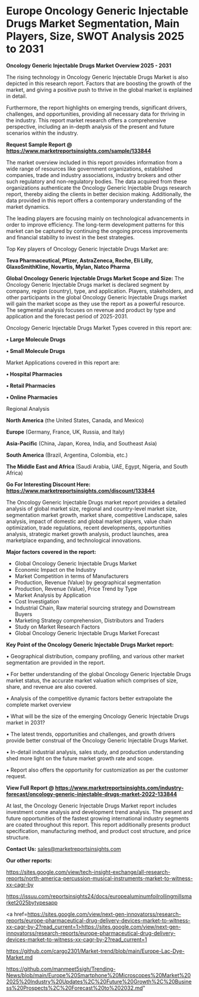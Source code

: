 # Europe Oncology Generic Injectable Drugs Market Segmentation, Main Players, Size, SWOT Analysis 2025 to 2031

<Strong> Oncology Generic Injectable Drugs Market Overview 2025 - 2031</strong>

The rising technology in Oncology Generic Injectable Drugs Market is also depicted in this research report. Factors that are boosting the growth of the market, and giving a positive push to thrive in the global market is explained in detail.

Furthermore, the report highlights on emerging trends, significant drivers, challenges, and opportunities, providing all necessary data for thriving in the industry. This report market research offers a comprehensive perspective, including an in-depth analysis of the present and future scenarios within the industry.

<strong>Request Sample Report @ <a href=https://www.marketreportsinsights.com/sample/133844>https://www.marketreportsinsights.com/sample/133844</a></strong>

The market overview included in this report provides information from a wide range of resources like government organizations, established companies, trade and industry associations, industry brokers and other such regulatory and non-regulatory bodies. The data acquired from these organizations authenticate the Oncology Generic Injectable Drugs research report, thereby aiding the clients in better decision making. Additionally, the data provided in this report offers a contemporary understanding of the market dynamics.

The leading players are focusing mainly on technological advancements in order to improve efficiency. The long-term development patterns for this market can be captured by continuing the ongoing process improvements and financial stability to invest in the best strategies.

Top Key players of Oncology Generic Injectable Drugs Market are:

<strong>Teva Pharmaceutical, Pfizer, AstraZeneca, Roche, Eli Lilly, GlaxoSmithKline, Novartis, Mylan, Natco Pharma</strong>

<strong><b>Global Oncology Generic Injectable Drugs Market Scope and Size:</b></strong>
The Oncology Generic Injectable Drugs market is declared segment by company, region (country), type, and application. Players, stakeholders, and other participants in the global Oncology Generic Injectable Drugs market will gain the market scope as they use the report as a powerful resource. The segmental analysis focuses on revenue and product by type and application and the forecast period of 2025-2031.

Oncology Generic Injectable Drugs Market Types covered in this report are:

<strong>• Large Molecule Drugs

• Small Molecule Drugs</strong>

Market Applications covered in this report are:

<strong>• Hospital Pharmacies

• Retail Pharmacies

• Online Pharmacies</strong> 

Regional Analysis

<strong>North America</strong> (the United States, Canada, and Mexico)

<strong>Europe</strong> (Germany, France, UK, Russia, and Italy)

<strong>Asia-Pacific</strong> (China, Japan, Korea, India, and Southeast Asia)

<strong>South America</strong> (Brazil, Argentina, Colombia, etc.)

<strong>The Middle East and Africa</strong> (Saudi Arabia, UAE, Egypt, Nigeria, and South Africa)

<strong>Go For Interesting Discount Here: <a href=https://www.marketreportsinsights.com/discount/133844>https://www.marketreportsinsights.com/discount/133844</a></strong>

The Oncology Generic Injectable Drugs market report provides a detailed analysis of global market size, regional and country-level market size, segmentation market growth, market share, competitive Landscape, sales analysis, impact of domestic and global market players, value chain optimization, trade regulations, recent developments, opportunities analysis, strategic market growth analysis, product launches, area marketplace expanding, and technological innovations.

<strong><b>Major factors covered in the report:</b></strong>
<ul>
  <li>Global Oncology Generic Injectable Drugs Market </li>
  <li>Economic Impact on the Industry</li>
  <li>Market Competition in terms of Manufacturers</li>
  <li>Production, Revenue (Value) by geographical segmentation</li>
  <li>Production, Revenue (Value), Price Trend by Type</li>
  <li>Market Analysis by Application</li>
  <li>Cost Investigation</li>
  <li>Industrial Chain, Raw material sourcing strategy and Downstream Buyers</li>
  <li>Marketing Strategy comprehension, Distributors and Traders</li>
  <li>Study on Market Research Factors</li>
  <li>Global Oncology Generic Injectable Drugs Market Forecast</li>
</ul>

<strong><b>Key Point of the Oncology Generic Injectable Drugs Market report:</b></strong>

• Geographical distribution, company profiling, and various other market segmentation are provided in the report.

• For better understanding of the global Oncology Generic Injectable Drugs market status, the accurate market valuation which comprises of size, share, and revenue are also covered.

• Analysis of the competitive dynamic factors better extrapolate the complete market overview

• What will be the size of the emerging Oncology Generic Injectable Drugs market in 2031?

• The latest trends, opportunities and challenges, and growth drivers provide better construal of the Oncology Generic Injectable Drugs Market.

• In-detail industrial analysis, sales study, and production understanding shed more light on the future market growth rate and scope.

• Report also offers the opportunity for customization as per the customer request.

<strong><b>View Full Report @ <a href=https://www.marketreportsinsights.com/industry-forecast/oncology-generic-injectable-drugs-market-2022-133844>https://www.marketreportsinsights.com/industry-forecast/oncology-generic-injectable-drugs-market-2022-133844</a></b></strong>


At last, the Oncology Generic Injectable Drugs Market report includes investment come analysis and development trend analysis. The present and future opportunities of the fastest growing international industry segments are coated throughout this report. This report additionally presents product specification, manufacturing method, and product cost structure, and price structure.

<strong>Contact Us:</strong>
sales@marketreportsinsights.com

<strong>Our other reports:</strong>

<a href=https://sites.google.com/view/tech-insight-exchange/all-research-reports/north-america-percussion-musical-instruments-market-to-witness-xx-cagr-by>https://sites.google.com/view/tech-insight-exchange/all-research-reports/north-america-percussion-musical-instruments-market-to-witness-xx-cagr-by</a>

<a href=https://issuu.com/reportsinsights24/docs/europealuminumfoilrollingmillsmarket2025bytypesapp>https://issuu.com/reportsinsights24/docs/europealuminumfoilrollingmillsmarket2025bytypesapp</a>

<a href=https://sites.google.com/view/next-gen-innovatorss/research-reports/europe-pharmaceutical-drug-delivery-devices-market-to-witness-xx-cagr-by-2?read_current=1>https://sites.google.com/view/next-gen-innovatorss/research-reports/europe-pharmaceutical-drug-delivery-devices-market-to-witness-xx-cagr-by-2?read_current=1</a>

<a href=https://github.com/cargo2301/Market-trend/blob/main/Europe-Lac-Dye-Market.md>https://github.com/cargo2301/Market-trend/blob/main/Europe-Lac-Dye-Market.md</a>

<a href=https://github.com/manmeet5sigh/Trending-News/blob/main/Europe%20Smartphone%20Microscopes%20Market%202025%20Industry%20Updates%2C%20Future%20Growth%2C%20Business%20Prospects%2C%20Forecast%20to%202032.md>https://github.com/manmeet5sigh/Trending-News/blob/main/Europe%20Smartphone%20Microscopes%20Market%202025%20Industry%20Updates%2C%20Future%20Growth%2C%20Business%20Prospects%2C%20Forecast%20to%202032.md</a>"
